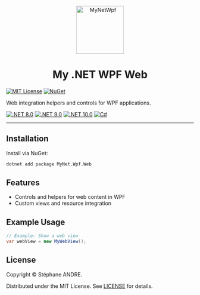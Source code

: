 <div id="top"></div>

<!-- PROJECT INFO -->
<br />
<div align="center">
  <img src="../../../assets/MyNetWpf.png" width="128" alt="MyNetWpf">
</div>

<h1 align="center">My .NET WPF Web</h1>

[![MIT License](https://img.shields.io/github/license/sandre58/mynet?style=for-the-badge)](https://github.com/sandre58/mynet/blob/main/LICENSE)
[![NuGet](https://img.shields.io/nuget/v/MyNet.Wpf.Web?style=for-the-badge)](https://www.nuget.org/packages/MyNet.Wpf.Web)

Web integration helpers and controls for WPF applications.

[![.NET 8.0](https://img.shields.io/badge/.NET-8.0-purple)](#)
[![.NET 9.0](https://img.shields.io/badge/.NET-9.0-purple)](#)
[![.NET 10.0](https://img.shields.io/badge/.NET-10.0-purple)](#)
[![C#](https://img.shields.io/badge/language-C%23-blue)](#)

---

## Installation

Install via NuGet:

```bash
dotnet add package MyNet.Wpf.Web
```

## Features

- Controls and helpers for web content in WPF
- Custom views and resource integration

## Example Usage

```csharp
// Example: Show a web view
var webView = new MyWebView();
```

## License

Copyright © Stéphane ANDRE.

Distributed under the MIT License. See [LICENSE](../../LICENSE) for details.
